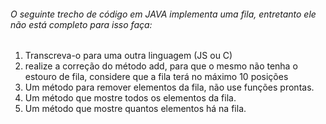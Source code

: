 ###### O seguinte trecho de código  em JAVA implementa uma fila, entretanto ele não está completo para isso faça:
1. Transcreva-o para uma outra linguagem (JS ou C)
2.  realize a correção do método add, para que o mesmo não tenha o estouro de fila, considere que a fila terá no máximo 10 posições
3. Um método para remover elementos da fila, não use funções prontas.
4. Um método que mostre todos os elementos da fila.
5. Um método que mostre quantos elementos há na fila.
